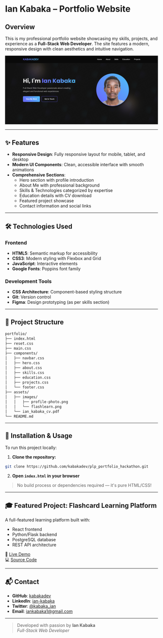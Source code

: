 # Ian Kabaka – Portfolio Website

## Overview

This is my professional portfolio website showcasing my skills, projects, and experience as a **Full-Stack Web Developer**. The site features a modern, responsive design with clean aesthetics and intuitive navigation.

![Portfolio Screenshot](assets/images/portfolio_screenshot.png)

---

## ✨ Features

- **Responsive Design**: Fully responsive layout for mobile, tablet, and desktop
- **Modern UI Components**: Clean, accessible interface with smooth animations
- **Comprehensive Sections**:
  - Hero section with profile introduction
  - About Me with professional background
  - Skills & Technologies categorized by expertise
  - Education details with CV download
  - Featured project showcase
  - Contact information and social links

---

## 🛠 Technologies Used

### Frontend

- **HTML5**: Semantic markup for accessibility
- **CSS3**: Modern styling with Flexbox and Grid
- **JavaScript**: Interactive elements
- **Google Fonts**: Poppins font family

### Development Tools

- **CSS Architecture**: Component-based styling structure
- **Git**: Version control
- **Figma**: Design prototyping (as per skills section)

---

## 📁 Project Structure

```
portfolio/
├── index.html
├── reset.css
├── main.css
├── components/
│   ├── navbar.css
│   ├── hero.css
│   ├── about.css
│   ├── skills.css
│   ├── education.css
│   ├── projects.css
│   └── footer.css
├── assets/
│   ├── images/
│   │   ├── profile-photo.png
│   │   └── flashlearn.png
│   └── ian_kabaka_cv.pdf
└── README.md
```

---

## 🚀 Installation & Usage

To run this project locally:

1. **Clone the repository:**

```bash
git clone https://github.com/kabakadev/plp_portfolio_hackathon.git
```

2. **Open `index.html` in your browser**

> No build process or dependencies required — it's pure HTML/CSS!

---

## 🎓 Featured Project: Flashcard Learning Platform

A full-featured learning platform built with:

- React frontend
- Python/Flask backend
- PostgreSQL database
- REST API architecture

🔗 [Live Demo](https://flashlearn254.netlify.app/)  
💻 [Source Code](https://github.com/kabakadev/flashlearn-frontend.git)

---

## 📬 Contact

- **GitHub**: [kabakadev](https://github.com/kabakadev)
- **LinkedIn**: [ian-kabaka](https://www.linkedin.com/in/ian-kabaka)
- **Twitter**: [@kabaka_ian](https://twitter.com/kabaka_ian)
- **Email**: iankabaka1@gmail.com

---

> Developed with passion by **Ian Kabaka**  
> _Full-Stack Web Developer_
